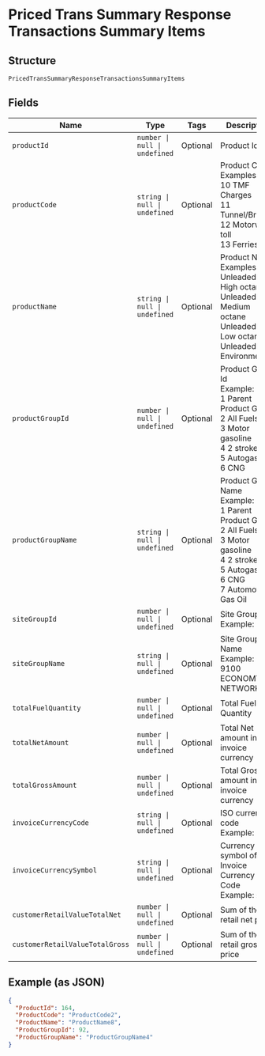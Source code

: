 
# Priced Trans Summary Response Transactions Summary Items

## Structure

`PricedTransSummaryResponseTransactionsSummaryItems`

## Fields

| Name | Type | Tags | Description |
|  --- | --- | --- | --- |
| `productId` | `number \| null \| undefined` | Optional | Product Id |
| `productCode` | `string \| null \| undefined` | Optional | Product Code<br>Examples:<br>10    TMF Charges<br>11    Tunnel/Bridges<br>12    Motorway toll<br>13    Ferries |
| `productName` | `string \| null \| undefined` | Optional | Product Name<br>Examples:<br>Unleaded - High octane<br>Unleaded - Medium octane<br>Unleaded - Low octane<br>Unleaded Environmental |
| `productGroupId` | `number \| null \| undefined` | Optional | Product Group Id<br>Example:<br>1    Parent Product Group<br>2    All Fuels<br>3    Motor gasoline<br>4    2 stroke<br>5    Autogas<br>6    CNG |
| `productGroupName` | `string \| null \| undefined` | Optional | Product Group Name<br>Example:<br>1    Parent Product Group<br>2    All Fuels<br>3    Motor gasoline<br>4    2 stroke<br>5    Autogas<br>6    CNG<br>7    Automotive Gas Oil |
| `siteGroupId` | `number \| null \| undefined` | Optional | Site Group Id<br>Example: 202 |
| `siteGroupName` | `string \| null \| undefined` | Optional | Site Group Name<br>Example: CZ 9100 ECONOMY NETWORK |
| `totalFuelQuantity` | `number \| null \| undefined` | Optional | Total Fuel Quantity |
| `totalNetAmount` | `number \| null \| undefined` | Optional | Total Net amount in invoice currency |
| `totalGrossAmount` | `number \| null \| undefined` | Optional | Total Gross amount in invoice currency |
| `invoiceCurrencyCode` | `string \| null \| undefined` | Optional | ISO currency code<br>Example: GBP |
| `invoiceCurrencySymbol` | `string \| null \| undefined` | Optional | Currency symbol of the Invoice Currency Code<br>Example: £, $ |
| `customerRetailValueTotalNet` | `number \| null \| undefined` | Optional | Sum of the retail net price |
| `customerRetailValueTotalGross` | `number \| null \| undefined` | Optional | Sum of the retail gross price |

## Example (as JSON)

```json
{
  "ProductId": 164,
  "ProductCode": "ProductCode2",
  "ProductName": "ProductName8",
  "ProductGroupId": 92,
  "ProductGroupName": "ProductGroupName4"
}
```

